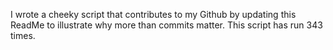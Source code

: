 I wrote a cheeky script that contributes to my Github by updating this ReadMe to illustrate why more than commits matter. This script has run 343 times.
